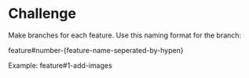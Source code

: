 # Challenge

Make branches for each feature. Use this naming format for the branch:

feature#number-{feature-name-seperated-by-hypen}

Example:
feature#1-add-images
